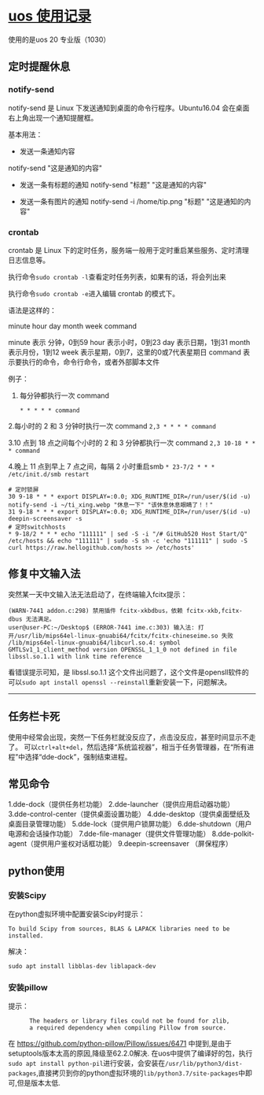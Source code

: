 # [uos 使用记录](https://github.com/zhizunbao84/mygitblog/issues/6)

使用的是uos 20 专业版（1030）

## 定时提醒休息
### notify-send
notify-send 是 Linux 下发送通知到桌面的命令行程序。Ubuntu16.04 会在桌面右上角出现一个通知提醒框。

基本用法：

- 发送一条通知内容

notify-send "这是通知的内容"

- 发送一条有标题的通知
notify-send "标题" "这是通知的内容"

- 发送一条有图片的通知
notify-send -i /home/tip.png "标题" "这是通知的内容"

### crontab
crontab 是 Linux 下的定时任务，服务端一般用于定时重启某些服务、定时清理日志信息等。

执行命令`sudo crontab -l`查看定时任务列表，如果有的话，将会列出来

执行命令`sudo crontab -e`进入编辑 crontab 的模式下。

语法是这样的：

minute hour day month week command

minute 表示 分钟，0到59
hour 表示小时，0到23
day 表示日期，1到31
month 表示月份，1到12
week 表示星期，0到7，这里的0或7代表星期日
command 表示要执行的命令，命令行命令，或者外部脚本文件

例子：

1. 每分钟都执行一次 command

    `* * * * * command`

2.每小时的 2 和 3 分钟时执行一次 command
   `2,3 * * * * command`

3.10 点到 18 点之间每个小时的 2 和 3 分钟都执行一次 command
     `2,3 10-18 * * * command`

4.晚上 11 点到早上 7 点之间，每隔 2 小时重启smb
    `* 23-7/2 * * * /etc/init.d/smb restart`

```
# 定时锁屏
30 9-18 * * * export DISPLAY=:0.0; XDG_RUNTIME_DIR=/run/user/$(id -u) notify-send -i ~/ti_xing.webp "休息一下" "该休息休息眼睛了！！"
31 9-18 * * * export DISPLAY=:0.0; XDG_RUNTIME_DIR=/run/user/$(id -u) deepin-screensaver -s
# 定时switchhosts
* 9-18/2 * * * echo "111111" | sed -S -i "/# GitHub520 Host Start/Q" /etc/hosts && echo "111111" | sudo -S sh -c 'echo "111111" | sudo -S curl https://raw.hellogithub.com/hosts >> /etc/hosts'
```

## 修复中文输入法
突然某一天中文输入法无法启动了，在终端输入fcitx提示：
```
(WARN-7441 addon.c:298) 禁用插件 fcitx-xkbdbus，依赖 fcitx-xkb,fcitx-dbus 无法满足。
user@user-PC:~/Desktop$ (ERROR-7441 ime.c:303) 输入法: 打开/usr/lib/mips64el-linux-gnuabi64/fcitx/fcitx-chineseime.so 失败 /lib/mips64el-linux-gnuabi64/libcurl.so.4: symbol GMTLSv1_1_client_method version OPENSSL_1_1_0 not defined in file libssl.so.1.1 with link time reference

```
看错误提示可知，是 libssl.so.1.1 这个文件出问题了，这个文件是opensll软件的
可以`sudo apt install openssl --reinstall`重新安装一下，问题解决。

---

## 任务栏卡死
使用中经常会出现，突然一下任务栏就没反应了，点击没反应，甚至时间显示不走了。
可以`ctrl+alt+del`，然后选择“系统监视器”，相当于任务管理器，在“所有进程”中选择“dde-dock”，强制结束进程。

## 常见命令
1.dde-dock（提供任务栏功能）
2.dde-launcher（提供应用启动器功能）
3.dde-control-center（提供桌面设置功能）
4.dde-desktop（提供桌面壁纸及桌面目录管理功能）
5.dde-lock（提供用户锁屏功能）
6.dde-shutdown（用户电源和会话操作功能）
7.dde-file-manager（提供文件管理功能）
8.dde-polkit-agent（提供用户鉴权对话框功能）
9.deepin-screensaver （屏保程序）


## python使用
### 安装Scipy
在python虚拟环境中配置安装Scipy时提示：
```
To build Scipy from sources, BLAS & LAPACK libraries need to be installed.
```
解决：
```
sudo apt install libblas-dev liblapack-dev
```
### 安装pillow
提示：
```
      The headers or library files could not be found for zlib,
      a required dependency when compiling Pillow from source.
```
在 https://github.com/python-pillow/Pillow/issues/6471  中提到,是由于setuptools版本太高的原因,降级至62.2.0解决.
在uos中提供了编译好的包，执行`sudo apt install python-pil`进行安装，会安装在`/usr/lib/python3/dist-packages`,直接拷贝到你的python虚拟环境的`lib/python3.7/site-packages`中即可,但是版本太低.